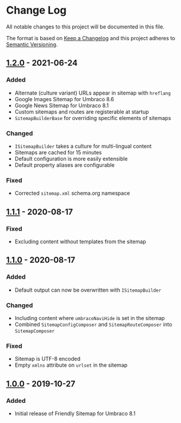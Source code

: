 # Change Log

All notable changes to this project will be documented in this file.

The format is based on [Keep a Changelog](https://keepachangelog.com/) and this project adheres to [Semantic Versioning](https://semver.org/).

## [1.2.0] - 2021-06-24
### Added
* Alternate (culture variant) URLs appear in sitemap with `hreflang`
* Google Images Sitemap for Umbraco 8.6
* Google News Sitemap for Umbraco 8.1
* Custom sitemaps and routes are registerable at startup
* `SitemapBuilderBase` for overriding specific elements of sitemaps

### Changed
* `ISitemapBuilder` takes a culture for multi-lingual content
* Sitemaps are cached for 15 minutes
* Default configuration is more easily extensible
* Default property aliases are configurable

### Fixed
* Corrected `sitemap.xml` schema.org namespace

## [1.1.1] - 2020-08-17
### Fixed
* Excluding content without templates from the sitemap

## [1.1.0] - 2020-08-17
### Added
* Default output can now be overwritten with `ISitemapBuilder`

### Changed
* Including content where `umbracoNaviHide` is set in the sitemap
* Combined `SitemapConfigComposer` and `SitemapRouteComposer` into `SitemapComposer`

### Fixed
* Sitemap is UTF-8 encoded
* Empty `xmlns` attribute on `urlset` in the sitemap

## [1.0.0] - 2019-10-27
### Added
* Initial release of Friendly Sitemap for Umbraco 8.1

[Unreleased]: https://github.com/callumbwhyte/friendly-sitemap/compare/release-1.2.1...HEAD
[1.2.0]: https://github.com/callumbwhyte/friendly-sitemap/compare/release-1.1.0...release-1.2.0
[1.1.1]: https://github.com/callumbwhyte/friendly-sitemap/compare/release-1.1.0...release-1.1.1
[1.1.0]: https://github.com/callumbwhyte/friendly-sitemap/compare/release-1.0.0...release-1.1.0
[1.0.0]: https://github.com/callumbwhyte/friendly-sitemap/tree/release-1.0.0